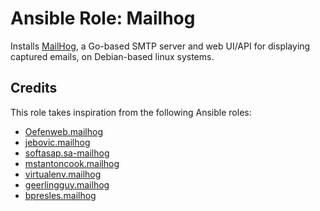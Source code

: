 # Ansible Role: Mailhog

Installs [MailHog](https://github.com/mailhog/MailHog), a Go-based SMTP server and web UI/API for displaying captured emails, on Debian-based linux systems.

## Credits

This role takes inspiration from the following Ansible roles:

- [Oefenweb.mailhog](https://github.com/Oefenweb/ansible-mailhog)
- [jebovic.mailhog](https://github.com/jebovic/ansible-mailhog)
- [softasap.sa-mailhog](https://github.com/softasap/sa-mailhog)
- [mstantoncook.mailhog](https://github.com/mstantoncook/ansible-role-mailhog)
- [virtualenv.mailhog](https://github.com/wosg-virtualenv/ansible-role-virtualenv-mailhog)
- [geerlingguy.mailhog](https://github.com/geerlingguy/ansible-role-mailhog)
- [bpresles.mailhog](https://github.com/bpresles/ansible-role-mailhog)
